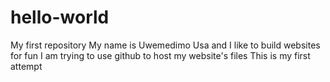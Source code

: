 # hello-world
My first repository
My name is Uwemedimo Usa and I like to build websites for fun
I am trying to use github to host my website's files
This is my first attempt
